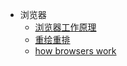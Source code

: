 * 浏览器
  * [浏览器工作原理](浏览器/浏览器工作原理.md)
  * [重绘重排](浏览器/重绘重排.md)
  * [how browsers work](https://www.processon.com/mindmap/5c11d51ee4b0369ce1f88779)